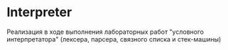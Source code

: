 # Interpreter
Реализация в ходе выполнения лабораторных работ "условного интерпретатора" (лексера, парсера, связного списка и стек-машины)
